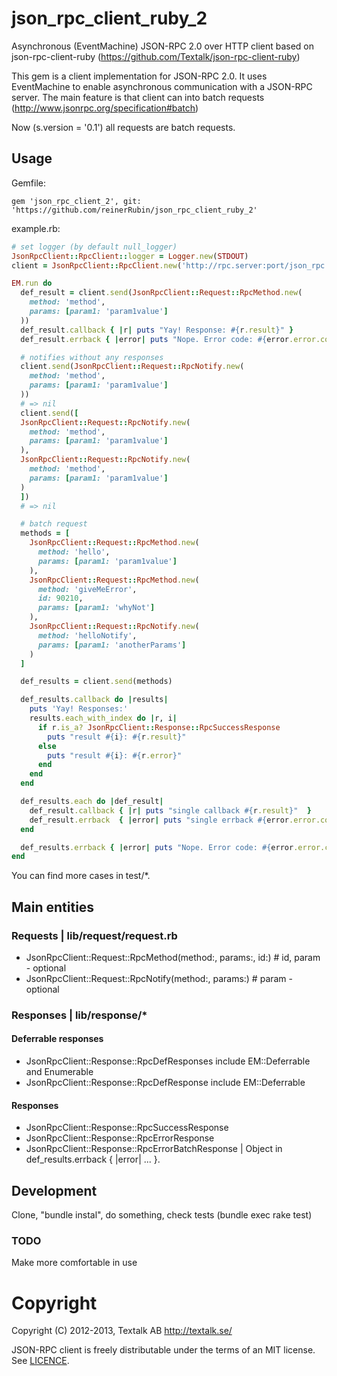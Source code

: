 # json_rpc_client_ruby_2
Asynchronous (EventMachine) JSON-RPC 2.0 over HTTP client based on json-rpc-client-ruby (https://github.com/Textalk/json-rpc-client-ruby)

This gem is a client implementation for JSON-RPC 2.0. It uses EventMachine to enable asynchronous communication with a JSON-RPC server. The main feature is
that client can into batch requests (http://www.jsonrpc.org/specification#batch)

Now (s.version = '0.1') all requests are batch requests.

## Usage

Gemfile:
```
gem 'json_rpc_client_2', git: 'https://github.com/reinerRubin/json_rpc_client_ruby_2'

```

example.rb:
```ruby
# set logger (by default null_logger)
JsonRpcClient::RpcClient::logger = Logger.new(STDOUT)
client = JsonRpcClient::RpcClient.new('http://rpc.server:port/json_rpc')

EM.run do
  def_result = client.send(JsonRpcClient::Request::RpcMethod.new(
    method: 'method',
    params: [param1: 'param1value']
  ))
  def_result.callback { |r| puts "Yay! Response: #{r.result}" }
  def_result.errback { |error| puts "Nope. Error code: #{error.error.code}" }

  # notifies without any responses
  client.send(JsonRpcClient::Request::RpcNotify.new(
    method: 'method',
    params: [param1: 'param1value']
  ))
  # => nil
  client.send([
  JsonRpcClient::Request::RpcNotify.new(
    method: 'method',
    params: [param1: 'param1value']
  ),
  JsonRpcClient::Request::RpcNotify.new(
    method: 'method',
    params: [param1: 'param1value']
  )
  ])
  # => nil

  # batch request
  methods = [
    JsonRpcClient::Request::RpcMethod.new(
      method: 'hello',
	  params: [param1: 'param1value']
	),
    JsonRpcClient::Request::RpcMethod.new(
	  method: 'giveMeError',
	  id: 90210,
	  params: [param1: 'whyNot']
	),
    JsonRpcClient::Request::RpcNotify.new(
	  method: 'helloNotify',
	  params: [param1: 'anotherParams']
	)
  ]

  def_results = client.send(methods)

  def_results.callback do |results|
    puts 'Yay! Responses:'
    results.each_with_index do |r, i|
      if r.is_a? JsonRpcClient::Response::RpcSuccessResponse
        puts "result #{i}: #{r.result}"
      else
        puts "result #{i}: #{r.error}"
      end
    end
  end

  def_results.each do |def_result|
    def_result.callback { |r| puts "single callback #{r.result}"  }
    def_result.errback  { |error| puts "single errback #{error.error.code}" }
  end

  def_results.errback { |error| puts "Nope. Error code: #{error.error.code}" }
end
```
You can find more cases in test/*.

## Main entities
### Requests | lib/request/request.rb
* JsonRpcClient::Request::RpcMethod(method:, params:, id:) # id, param - optional
* JsonRpcClient::Request::RpcNotify(method:, params:) # param - optional

### Responses | lib/response/*
#### Deferrable responses
* JsonRpcClient::Response::RpcDefResponses include EM::Deferrable and Enumerable
* JsonRpcClient::Response::RpcDefResponse include EM::Deferrable

#### Responses
* JsonRpcClient::Response::RpcSuccessResponse
* JsonRpcClient::Response::RpcErrorResponse
* JsonRpcClient::Response::RpcErrorBatchResponse | Object in def_results.errback { |error| ... }.


## Development
Clone, "bundle instal", do something, check tests (bundle exec rake test)

### TODO
Make more comfortable in use

# Copyright
Copyright (C) 2012-2013, Textalk AB <http://textalk.se/>

JSON-RPC client is freely distributable under the terms of an MIT license. See [LICENCE](LICENSE).
